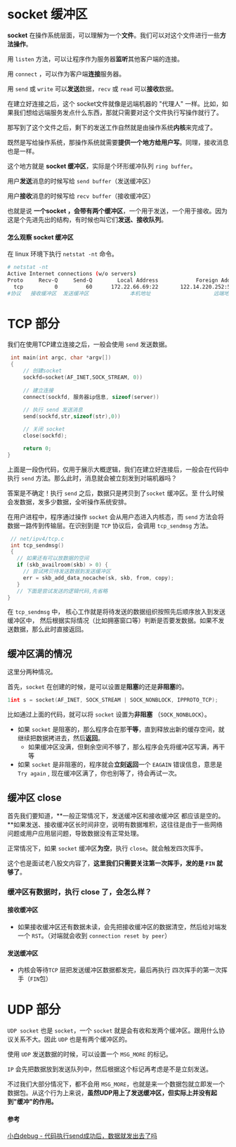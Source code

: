 # socket 缓冲区

**socket** 在操作系统层面，可以理解为一个**文件**。我们可以对这个文件进行一些**方法操作**。

用 `listen` 方法，可以让程序作为服务器**监听**其他客户端的连接。

用 `connect` ，可以作为客户端**连接**服务器。

用 `send` 或 `write` 可以**发送**数据，`recv` 或 `read` 可以**接收**数据。

在建立好连接之后，这个 socket文件就像是远端机器的 "代理人" 一样。比如，如果我们想给远端服务发点什么东西，那就只需要对这个文件执行写操作就行了。



那写到了这个文件之后，剩下的发送工作自然就是由操作系统**内核**来完成了。

既然是写给操作系统，那操作系统就需要**提供一个地方给用户写**。同理，接收消息也是一样。

这个地方就是 **socket 缓冲区**，实际是个环形缓冲队列 `ring buffer`。

用户**发送**消息的时候写给 `send buffer`（发送缓冲区）

用户**接收**消息的时候写给 `recv buffer`（接收缓冲区）

也就是说 **一个socket ，会带有两个缓冲区**，一个用于发送，一个用于接收。因为这是个先进先出的结构，有时候也叫它们**发送、接收队列**。



#### 怎么观察 socket 缓冲区

在 linux 环境下执行 `netstat -nt` 命令。

```bash
# netstat -nt
Active Internet connections (w/o servers)
Proto     Recv-Q     Send-Q        Local Address            Foreign Address         State      
  tcp          0         60      172.22.66.69:22       122.14.220.252:59889    ESTABLISHED
#协议   接收缓冲区  发送缓冲区             本机地址                    远端地址       连接状态
```





# TCP 部分

我们在使用TCP建立连接之后，一般会使用 `send` 发送数据。

```c
 int main(int argc, char *argv[])
 {
     // 创建socket
     sockfd=socket(AF_INET,SOCK_STREAM, 0))
 
     // 建立连接  
     connect(sockfd, 服务器ip信息, sizeof(server))  
 
     // 执行 send 发送消息
     send(sockfd,str,sizeof(str),0))  

     // 关闭 socket
     close(sockfd);

     return 0;
}
```

上面是一段伪代码，仅用于展示大概逻辑，我们在建立好连接后，一般会在代码中执行 `send` 方法。那么此时，消息就会被立刻发到对端机器吗？

答案是不确定！执行 `send` 之后，数据只是拷贝到了`socket` 缓冲区。至 什么时候会发数据，发多少数据，全听操作系统安排。

在用户进程中，程序通过操作 `socket` 会从用户态进入内核态，而 `send` 方法会将数据一路传到传输层。在识别到是  `TCP` 协议后，会调用 `tcp_sendmsg` 方法。

```c
 // net/ipv4/tcp.c
 int tcp_sendmsg()
 {  
   // 如果还有可以放数据的空间
   if (skb_availroom(skb) > 0) {
     // 尝试拷贝待发送数据到发送缓冲区
     err = skb_add_data_nocache(sk, skb, from, copy);
   }  
   // 下面是尝试发送的逻辑代码,先省略     
}
```

在 `tcp_sendmsg` 中， 核心工作就是将待发送的数据组织按照先后顺序放入到发送缓冲区中， 然后根据实际情况（比如拥塞窗口等）判断是否要发数据。如果不发送数据，那么此时直接返回。





## 缓冲区满的情况

这里分两种情况。

首先，`socket` 在创建的时候，是可以设置是**阻塞**的还是**非阻塞**的。

```c
1int s = socket(AF_INET, SOCK_STREAM | SOCK_NONBLOCK, IPPROTO_TCP);
```

比如通过上面的代码，就可以将 `socket` 设置为**非阻塞** （`SOCK_NONBLOCK`）。

- 如果 `socket` 是阻塞的，那么程序会在那**干等**，直到释放出新的缓存空间，就继续把数据拷进去，然后**返回**。
  - 如果缓冲区没满，但剩余空间不够了，那么程序会先将缓冲区写满，再干等
- 如果 `socket` 是非阻塞的，程序就会**立刻返回**一个 `EAGAIN` 错误信息，意思是  `Try again` , 现在缓冲区满了，你也别等了，待会再试一次。





## 缓冲区 close

首先我们要知道，**一般正常情况下，发送缓冲区和接收缓冲区 都应该是空的。**如果发送、接收缓冲区长时间非空，说明有数据堆积，这往往是由于一些网络问题或用户应用层问题，导致数据没有正常处理。

正常情况下，如果 `socket` 缓冲区**为空**，执行 `close`。就会触发四次挥手。

这个也是面试老八股文内容了，**这里我们只需要关注第一次挥手，发的是 `FIN` 就够了**。



### 缓冲区有数据时，执行 close 了，会怎么样？

#### 接收缓冲区

- 如果接收缓冲区还有数据未读，会先把接收缓冲区的数据清空，然后给对端发一个 `RST`。（对端就会收到 `connection reset by peer`）

  

#### 发送缓冲区

- 内核会等待`TCP` 层把发送缓冲区数据都发完，最后再执行 四次挥手的第一次挥手（`FIN`包）





# UDP 部分

`UDP socket` 也是 `socket`，一个 `socket` 就是会有收和发两个缓冲区。跟用什么协议关系不大。因此 `UDP` 也是有两个缓冲区的。



使用 `UDP` 发送数据的时候，可以设置一个 `MSG_MORE` 的标记。

`IP` 会先把数据放到发送队列中，然后根据这个标记再考虑是不是立刻发送。

不过我们大部分情况下，都不会用  `MSG_MORE`，也就是来一个数据包就立即发一个数据包。从这个行为上来说，**虽然UDP用上了发送缓冲区，但实际上并没有起到"缓冲"的作用。**





#### 参考

[小白debug - 代码执行send成功后，数据就发出去了吗](https://mp.weixin.qq.com/s/SRzJ4ABooeJ-Lnmotuu60w)